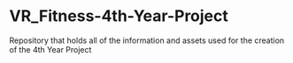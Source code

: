# VR_Fitness-4th-Year-Project
Repository that holds all of the information and assets used for the creation of the 4th Year Project
